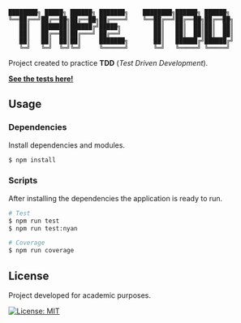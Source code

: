 ```
████████╗ █████╗ ██████╗ ███████╗    ████████╗██████╗ ██████╗
╚══██╔══╝██╔══██╗██╔══██╗██╔════╝    ╚══██╔══╝██╔══██╗██╔══██╗
   ██║   ███████║██████╔╝█████╗         ██║   ██║  ██║██║  ██║
   ██║   ██╔══██║██╔═══╝ ██╔══╝         ██║   ██║  ██║██║  ██║
   ██║   ██║  ██║██║     ███████╗       ██║   ██████╔╝██████╔╝
   ╚═╝   ╚═╝  ╚═╝╚═╝     ╚══════╝       ╚═╝   ╚═════╝ ╚═════╝
```
Project created to practice **TDD** (*Test Driven Development*).

[**See the tests here!**](./test/calculator.test.js)

## Usage
### Dependencies

Install dependencies and modules.

```bash
$ npm install
```

### Scripts

After installing the dependencies the application is ready to run.

```bash
# Test
$ npm run test
$ npm run test:nyan

# Coverage
$ npm run coverage
```

## License

Project developed for academic purposes.

[![License: MIT](https://img.shields.io/github/license/guiigos/tape-tdd-example?style=flat-square)](./LICENSE)
